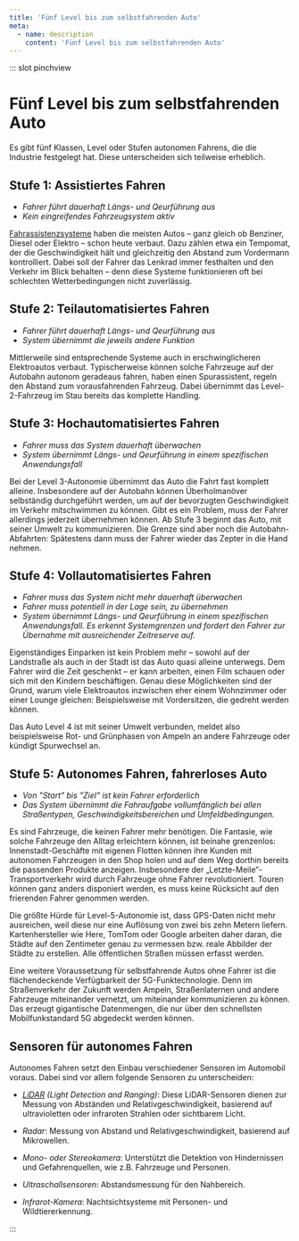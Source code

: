 ```yaml
---
title: 'Fünf Level bis zum selbstfahrenden Auto'
meta:
  - name: description
    content: 'Fünf Level bis zum selbstfahrenden Auto'
---
```


::: slot pinchview

# Fünf Level bis zum selbstfahrenden Auto

Es gibt fünf Klassen, Level oder Stufen autonomen Fahrens, die die Industrie festgelegt hat. Diese unterscheiden sich teilweise erheblich.

## Stufe 1: Assistiertes Fahren

- *Fahrer führt dauerhaft Längs- und Qeurführung aus*
- *Kein eingreifendes Fahrzeugsystem aktiv*

[Fahrassistenzsysteme](/technik/fa/#fahrassistenzsysteme) haben die meisten Autos – ganz gleich ob Benziner, Diesel oder Elektro – schon heute verbaut. Dazu zählen etwa ein Tempomat, der die Geschwindigkeit hält und gleichzeitig den Abstand zum Vordermann kontrolliert. Dabei soll der Fahrer das Lenkrad immer festhalten und den Verkehr im Blick behalten – denn diese Systeme funktionieren oft bei schlechten Wetterbedingungen nicht zuverlässig.

## Stufe 2: Teilautomatisiertes Fahren

- *Fahrer führt dauerhaft Längs- und Qeurführung aus*
- *System übernimmt die jeweils andere Funktion*

Mittlerweile sind entsprechende Systeme auch in erschwinglicheren Elektroautos verbaut. Typischerweise können solche Fahrzeuge auf der Autobahn autonom geradeaus fahren, haben einen Spurassistent, regeln den Abstand zum vorausfahrenden Fahrzeug. Dabei übernimmt das Level-2-Fahrzeug im Stau bereits das komplette Handling.

## Stufe 3: Hochautomatisiertes Fahren

- *Fahrer muss das System dauerhaft überwachen*
- *System übernimmt Längs- und Qeurführung in einem spezifischen Anwendungsfall*


Bei der Level 3-Autonomie übernimmt das Auto die Fahrt fast komplett alleine. Insbesondere auf der Autobahn können Überholmanöver selbständig durchgeführt werden, um auf der bevorzugten Geschwindigkeit im Verkehr mitschwimmen zu können. Gibt es ein Problem, muss der Fahrer allerdings jederzeit übernehmen können. Ab Stufe 3 beginnt das Auto, mit seiner Umwelt zu kommunizieren. Die Grenze sind aber noch die Autobahn-Abfahrten: Spätestens dann muss der Fahrer wieder das Zepter in die Hand nehmen.

## Stufe 4: Vollautomatisiertes Fahren

- *Fahrer muss das System nicht mehr dauerhaft überwachen*
- *Fahrer muss potentiell in der Lage sein, zu übernehmen*
- *System übernimmt Längs- und Qeurführung in einem spezifischen Anwendungsfall. Es erkennt Systemgrenzen und fordert den Fahrer zur Übernahme mit ausreichender Zeitreserve auf.*


Eigenständiges Einparken ist kein Problem mehr – sowohl auf der Landstraße als auch in der Stadt ist das Auto quasi alleine unterwegs. Dem Fahrer wird die Zeit geschenkt – er kann arbeiten, einen Film schauen oder sich mit den Kindern beschäftigen. Genau diese Möglichkeiten sind der Grund, warum viele Elektroautos inzwischen eher einem Wohnzimmer oder einer Lounge gleichen: Beispielsweise mit Vordersitzen, die gedreht werden können.

Das Auto Level 4 ist mit seiner Umwelt verbunden, meldet also beispielsweise Rot- und Grünphasen von Ampeln an andere Fahrzeuge oder kündigt Spurwechsel an.

## Stufe 5: Autonomes Fahren, fahrerloses Auto

- *Von "Start" bis "Ziel" ist kein Fahrer erforderlich*
- *Das System übernimmt die Fahraufgabe vollumfänglich bei allen Straßentypen, Geschwindigkeitsbereichen und Umfeldbedingungen.*

Es sind Fahrzeuge, die keinen Fahrer mehr benötigen. Die Fantasie, wie solche Fahrzeuge den Alltag erleichtern können, ist beinahe grenzenlos: Innenstadt-Geschäfte mit eigenen Flotten können ihre Kunden mit autonomen Fahrzeugen in den Shop holen und auf dem Weg dorthin bereits die passenden Produkte anzeigen. Insbesondere der „Letzte-Meile“-Transportverkehr wird durch Fahrzeuge ohne Fahrer revolutioniert. Touren können ganz anders disponiert werden, es muss keine Rücksicht auf den frierenden Fahrer genommen werden. 

Die größte Hürde für Level-5-Autonomie ist, dass GPS-Daten nicht mehr ausreichen, weil diese nur eine Auflösung von zwei bis zehn Metern liefern. Kartenhersteller wie Here, TomTom oder Google arbeiten daher daran, die Städte auf den Zentimeter genau zu vermessen bzw. reale Abbilder der Städte zu erstellen. Alle öffentlichen Straßen müssen erfasst werden.

Eine weitere Voraussetzung für selbstfahrende Autos ohne Fahrer ist die flächendeckende Verfügbarkeit der 5G-Funktechnologie. Denn im Straßenverkehr der Zukunft werden Ampeln, Straßenlaternen und andere Fahrzeuge miteinander vernetzt, um miteinander kommunizieren zu können. Das erzeugt gigantische Datenmengen, die nur über den schnellsten Mobilfunkstandard 5G abgedeckt werden können.

## Sensoren für autonomes Fahren

Autonomes Fahren setzt den Einbau verschiedener Sensoren im Automobil voraus. Dabei sind vor allem folgende Sensoren zu unterscheiden:

- *[LiDAR](/technik/begriffe/#lidar-ladar) (Light Detection and Ranging)*: Diese LiDAR-Sensoren dienen zur Messung von Abständen und Relativgeschwindigkeit, basierend auf ultravioletten oder infraroten Strahlen oder sichtbarem Licht.

- *Radar*: Messung von Abstand und Relativgeschwindigkeit, basierend auf Mikrowellen.

- *Mono- oder Stereokamera*: Unterstützt die Detektion von Hindernissen und Gefahrenquellen, wie z.B. Fahrzeuge und Personen.

- *Ultraschallsensoren*: Abstandsmessung für den Nahbereich.

- *Infrarot-Kamera*: Nachtsichtsysteme mit Personen- und Wildtiererkennung.

:::

<pinchView />
